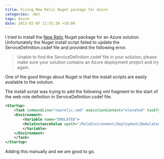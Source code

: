 ```yaml
---
title: Fixing New Relic Nuget package for Azure
categories: .Net
tags: Azure
date: 2013-02-07 21:55:39 +10:00
---
```


I tried to install the [New Relic][0] Nuget package for an Azure solution. Unfortunately the Nuget install script failed to update the ServiceDefinition.csdef file and provided the following error. 

> Unable to find the ServiceDefinition.csdef file in your solution, please make sure your solution contains an Azure deployment project and try again.

One of the good things about Nuget is that the install scripts are easily available to the solution.

<!--more-->

The install script was trying to add the following xml fragment to the start of the web role definition in ServiceDefinition.csdef file.

```xml
<Startup>
    <Task commandLine="newrelic.cmd" executionContext="elevated" taskType="simple">
    <Environment>
        <Variable name="EMULATED">
        <RoleInstanceValue xpath="/RoleEnvironment/Deployment/@emulated"/>
        </Variable>
    </Environment>
    </Task> 
</Startup>
```

Adding this manually and we are good to go.

[0]: http://www.newrelic.com
